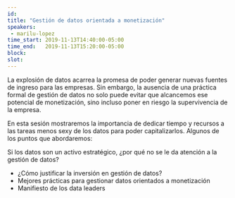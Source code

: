 ```yaml
---
id: 
title: "Gestión de datos orientada a monetización"
speakers:
 - marilu-lopez
time_start: 2019-11-13T14:40:00-05:00
time_end:   2019-11-13T15:20:00-05:00
block: 
slot: 
---
```


La explosión de datos acarrea la promesa de poder generar nuevas fuentes de ingreso para las empresas. Sin embargo, la ausencia de una práctica formal de gestión de datos no solo puede evitar que alcancemos ese potencial de monetización, sino incluso poner en riesgo la supervivencia de la empresa.

En esta sesión mostraremos la importancia de dedicar tiempo y recursos a las tareas menos sexy de los datos para poder capitalizarlos. Algunos de los puntos que abordaremos:

Si los datos son un activo estratégico, ¿por qué no se le da atención a la gestión de datos?
<ul>
 	<li>¿Cómo justificar la inversión en gestión de datos?</li>
 	<li>Mejores prácticas para gestionar datos orientados a monetización</li>
 	<li>Manifiesto de los data leaders</li>
</ul>
